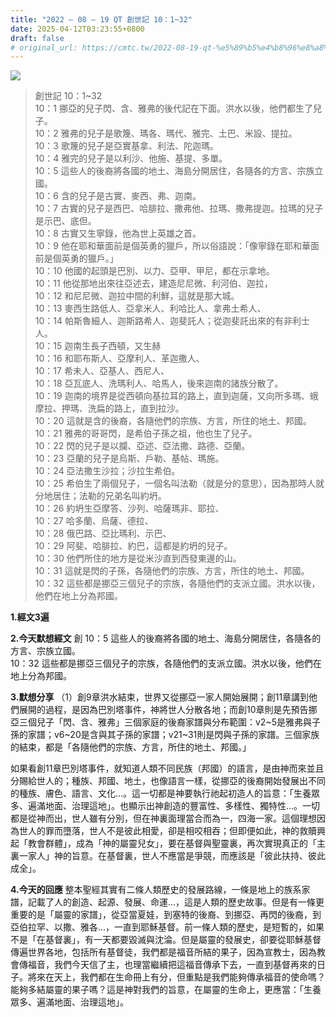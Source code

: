 ```yaml
---
title: "2022 – 08 – 19 QT 創世記 10：1~32"
date: 2025-04-12T03:23:55+0800
draft: false
# original_url: https://cmtc.tw/2022-08-19-qt-%e5%89%b5%e4%b8%96%e8%a8%98-10%ef%bc%9a132
---
```


![](/images/qt.jpg)
> 創世記 10：1\~32  
> 10：1 挪亞的兒子閃、含、雅弗的後代記在下面。洪水以後，他們都生了兒子。  
> 10：2 雅弗的兒子是歌篾、瑪各、瑪代、雅完、土巴、米設、提拉。  
> 10：3 歌篾的兒子是亞實基拿、利法、陀迦瑪。  
> 10：4 雅完的兒子是以利沙、他施、基提、多單。  
> 10：5 這些人的後裔將各國的地土、海島分開居住，各隨各的方言、宗族立國。  
> 10：6 含的兒子是古實、麥西、弗、迦南。  
> 10：7 古實的兒子是西巴、哈腓拉、撒弗他、拉瑪、撒弗提迦。拉瑪的兒子是示巴、底但。  
> 10：8 古實又生寧錄，他為世上英雄之首。  
> 10：9 他在耶和華面前是個英勇的獵戶，所以俗語說：「像寧錄在耶和華面前是個英勇的獵戶。」  
> 10：10 他國的起頭是巴別、以力、亞甲、甲尼，都在示拿地。  
> 10：11 他從那地出來往亞述去，建造尼尼微、利河伯、迦拉，  
> 10：12 和尼尼微、迦拉中間的利鮮，這就是那大城。  
> 10：13 麥西生路低人、亞拿米人、利哈比人、拿弗土希人、  
> 10：14 帕斯魯細人、迦斯路希人、迦斐託人；從迦斐託出來的有非利士人。  
> 10：15 迦南生長子西頓，又生赫  
> 10：16 和耶布斯人、亞摩利人、革迦撒人、  
> 10：17 希未人、亞基人、西尼人、  
> 10：18 亞瓦底人、洗瑪利人、哈馬人，後來迦南的諸族分散了。  
> 10：19 迦南的境界是從西頓向基拉耳的路上，直到迦薩，又向所多瑪、蛾摩拉、押瑪、洗扁的路上，直到拉沙。  
> 10：20 這就是含的後裔，各隨他們的宗族、方言，所住的地土、邦國。  
> 10：21 雅弗的哥哥閃，是希伯子孫之祖，他也生了兒子。  
> 10：22 閃的兒子是以攔、亞述、亞法撒、路德、亞蘭。  
> 10：23 亞蘭的兒子是烏斯、戶勒、基帖、瑪施。  
> 10：24 亞法撒生沙拉；沙拉生希伯。  
> 10：25 希伯生了兩個兒子，一個名叫法勒（就是分的意思），因為那時人就分地居住；法勒的兄弟名叫約坍。  
> 10：26 約坍生亞摩答、沙列、哈薩瑪非、耶拉、  
> 10：27 哈多蘭、烏薩、德拉、  
> 10：28 俄巴路、亞比瑪利、示巴、  
> 10：29 阿斐、哈腓拉、約巴，這都是約坍的兒子。  
> 10：30 他們所住的地方是從米沙直到西發東邊的山。  
> 10：31 這就是閃的子孫，各隨他們的宗族、方言，所住的地土、邦國。  
> 10：32 這些都是挪亞三個兒子的宗族，各隨他們的支派立國。洪水以後，他們在地上分為邦國。

**1.經文3遍**

**2.今天默想經文**
創 10：5 這些人的後裔將各國的地土、海島分開居住，各隨各的方言、宗族立國。  
10：32 這些都是挪亞三個兒子的宗族，各隨他們的支派立國。洪水以後，他們在地上分為邦國。

**3.默想分享**
（1）創9章洪水結束，世界又從挪亞一家人開始展開；創11章講到他們展開的過程，是因為巴別塔事件，神將世人分散各地；而創10章則是先預告挪亞三個兒子「閃、含、雅弗」三個家庭的後裔家譜與分布範圍：v2\~5是雅弗與子孫的家譜；v6\~20是含與其子孫的家譜；v21\~31則是閃與子孫的家譜。三個家族的結束，都是「各隨他們的宗族、方言，所住的地土、邦國。」

如果看創11章巴別塔事件，就知道人類不同民族（邦國）的語言，是由神而來並且分賜給世人的；種族、邦國、地土，也像語言一樣，從挪亞的後裔開始發展出不同的種族、膚色、語言、文化…。這一切都是神要執行祂起初造人的旨意：「生養眾多、遍滿地面、治理這地」。也顯示出神創造的豐富性、多樣性、獨特性…。一切都是從神而出，世人雖有分別，但在神裏面理當合而為一，四海一家。這個理想因為世人的罪而墮落，世人不是彼此相愛，卻是相咬相吞；但即便如此，神的救贖興起「教會群體」，成為「神的屬靈兒女」，要在基督與聖靈裏，再次實現真正的「主裏一家人」神的旨意。在基督裏，世人不應當是爭競，而應該是「彼此扶持、彼此成全」。

**4.今天的回應**
整本聖經其實有二條人類歷史的發展路線，一條是地上的族系家譜，記載了人的創造、起源、發展、命運…，這是人類的歷史故事。但是有一條更重要的是「屬靈的家譜」，從亞當夏娃，到塞特的後裔、到挪亞、再閃的後裔，到亞伯拉罕、以撒、雅各…，一直到耶穌基督。前一條人類的歷史，是短暫的，如果不是「在基督裏」，有一天都要毀滅與沈淪。但是屬靈的發展史，卻要從耶穌基督傳遍世界各地，包括所有基督徒，我們都是福音所結的果子，因為宣教士，因為教會傳福音，我們今天信了主，也理當繼續把這福音傳承下去，一直到基督再來的日子。將來在天上，我們都在生命冊上有分，但重點是我們能夠傳承福音的使命嗎？能夠多結屬靈的果子嗎？這是神對我們的旨意，在屬靈的生命上，更應當：「生養眾多、遍滿地面、治理這地」。
